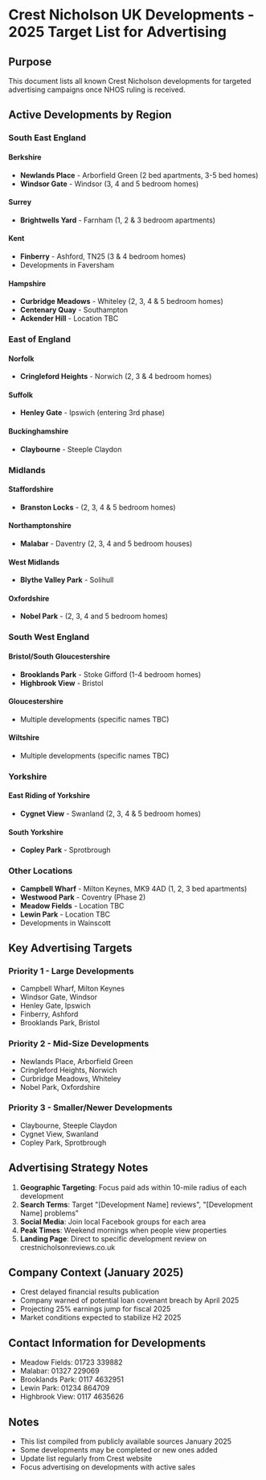# Crest Nicholson UK Developments - 2025 Target List for Advertising

## Purpose
This document lists all known Crest Nicholson developments for targeted advertising campaigns once NHOS ruling is received.

## Active Developments by Region

### South East England

#### Berkshire
- **Newlands Place** - Arborfield Green (2 bed apartments, 3-5 bed homes)
- **Windsor Gate** - Windsor (3, 4 and 5 bedroom homes)

#### Surrey
- **Brightwells Yard** - Farnham (1, 2 & 3 bedroom apartments)

#### Kent
- **Finberry** - Ashford, TN25 (3 & 4 bedroom homes)
- Developments in Faversham

#### Hampshire
- **Curbridge Meadows** - Whiteley (2, 3, 4 & 5 bedroom homes)
- **Centenary Quay** - Southampton
- **Ackender Hill** - Location TBC

### East of England

#### Norfolk
- **Cringleford Heights** - Norwich (2, 3 & 4 bedroom homes)

#### Suffolk
- **Henley Gate** - Ipswich (entering 3rd phase)

#### Buckinghamshire
- **Claybourne** - Steeple Claydon

### Midlands

#### Staffordshire
- **Branston Locks** - (2, 3, 4 & 5 bedroom homes)

#### Northamptonshire
- **Malabar** - Daventry (2, 3, 4 and 5 bedroom houses)

#### West Midlands
- **Blythe Valley Park** - Solihull

#### Oxfordshire
- **Nobel Park** - (2, 3, 4 and 5 bedroom homes)

### South West England

#### Bristol/South Gloucestershire
- **Brooklands Park** - Stoke Gifford (1-4 bedroom homes)
- **Highbrook View** - Bristol

#### Gloucestershire
- Multiple developments (specific names TBC)

#### Wiltshire
- Multiple developments (specific names TBC)

### Yorkshire

#### East Riding of Yorkshire
- **Cygnet View** - Swanland (2, 3, 4 & 5 bedroom homes)

#### South Yorkshire
- **Copley Park** - Sprotbrough

### Other Locations
- **Campbell Wharf** - Milton Keynes, MK9 4AD (1, 2, 3 bed apartments)
- **Westwood Park** - Coventry (Phase 2)
- **Meadow Fields** - Location TBC
- **Lewin Park** - Location TBC
- Developments in Wainscott

## Key Advertising Targets

### Priority 1 - Large Developments
- Campbell Wharf, Milton Keynes
- Windsor Gate, Windsor
- Henley Gate, Ipswich
- Finberry, Ashford
- Brooklands Park, Bristol

### Priority 2 - Mid-Size Developments
- Newlands Place, Arborfield Green
- Cringleford Heights, Norwich
- Curbridge Meadows, Whiteley
- Nobel Park, Oxfordshire

### Priority 3 - Smaller/Newer Developments
- Claybourne, Steeple Claydon
- Cygnet View, Swanland
- Copley Park, Sprotbrough

## Advertising Strategy Notes

1. **Geographic Targeting**: Focus paid ads within 10-mile radius of each development
2. **Search Terms**: Target "[Development Name] reviews", "[Development Name] problems"
3. **Social Media**: Join local Facebook groups for each area
4. **Peak Times**: Weekend mornings when people view properties
5. **Landing Page**: Direct to specific development review on crestnicholsonreviews.co.uk

## Company Context (January 2025)
- Crest delayed financial results publication
- Company warned of potential loan covenant breach by April 2025
- Projecting 25% earnings jump for fiscal 2025
- Market conditions expected to stabilize H2 2025

## Contact Information for Developments
- Meadow Fields: 01723 339882
- Malabar: 01327 229069
- Brooklands Park: 0117 4632951
- Lewin Park: 01234 864709
- Highbrook View: 0117 4635626

## Notes
- This list compiled from publicly available sources January 2025
- Some developments may be completed or new ones added
- Update list regularly from Crest website
- Focus advertising on developments with active sales